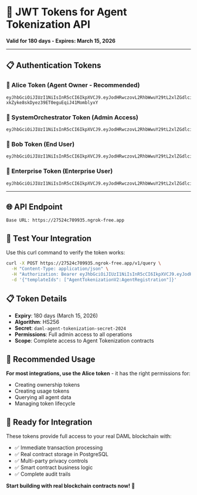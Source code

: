 # 🔑 JWT Tokens for Agent Tokenization API

**Valid for 180 days - Expires: March 15, 2026**

---

## 📋 **Authentication Tokens**

### **🎯 Alice Token (Agent Owner - Recommended)**
```
eyJhbGciOiJIUzI1NiIsInR5cCI6IkpXVCJ9.eyJodHRwczovL2RhbWwuY29tL2xlZGdlci1hcGkiOnsibGVkZ2VySWQiOiJhZ2VudC10b2tlbml6YXRpb24tbGVkZ2VyIiwiYXBwbGljYXRpb25JZCI6ImFnZW50LXRva2VuaXphdGlvbi1hcHAiLCJhY3RBcyI6WyJBbGljZSJdLCJhZG1pbiI6dHJ1ZSwicmVhZEFzIjpbIkFsaWNlIl19LCJzdWIiOiJBbGljZSIsImF1ZCI6Imh0dHBzOi8vZGFtbC5jb20vbGVkZ2VyLWFwaSIsImlzcyI6ImFnZW50LXRva2VuaXphdGlvbi1zeXN0ZW0iLCJleHAiOjE3NzM1ODQ5OTksImlhdCI6MTc1ODAzMjk5OX0.FcCjPha-xkZyke8skDyez39ET0eguEqiJ41MomblyxY
```

### **🏢 SystemOrchestrator Token (Admin Access)**
```
eyJhbGciOiJIUzI1NiIsInR5cCI6IkpXVCJ9.eyJodHRwczovL2RhbWwuY29tL2xlZGdlci1hcGkiOnsibGVkZ2VySWQiOiJhZ2VudC10b2tlbml6YXRpb24tbGVkZ2VyIiwiYXBwbGljYXRpb25JZCI6ImFnZW50LXRva2VuaXphdGlvbi1hcHAiLCJhY3RBcyI6WyJTeXN0ZW1PcmNoZXN0cmF0b3IiXSwiYWRtaW4iOnRydWUsInJlYWRBcyI6WyJTeXN0ZW1PcmNoZXN0cmF0b3IiXX0sInN1YiI6IlN5c3RlbU9yY2hlc3RyYXRvciIsImF1ZCI6Imh0dHBzOi8vZGFtbC5jb20vbGVkZ2VyLWFwaSIsImlzcyI6ImFnZW50LXRva2VuaXphdGlvbi1zeXN0ZW0iLCJleHAiOjE3NzM1ODQ5OTksImlhdCI6MTc1ODAzMjk5OX0.zEtQlasFFLgmQ57kvTz7wcsTtFfHCX7qAVJGntIWvVo
```

### **👤 Bob Token (End User)**
```
eyJhbGciOiJIUzI1NiIsInR5cCI6IkpXVCJ9.eyJodHRwczovL2RhbWwuY29tL2xlZGdlci1hcGkiOnsibGVkZ2VySWQiOiJhZ2VudC10b2tlbml6YXRpb24tbGVkZ2VyIiwiYXBwbGljYXRpb25JZCI6ImFnZW50LXRva2VuaXphdGlvbi1hcHAiLCJhY3RBcyI6WyJCb2IiXSwiYWRtaW4iOnRydWUsInJlYWRBcyI6WyJCb2IiXX0sInN1YiI6IkJvYiIsImF1ZCI6Imh0dHBzOi0vZGFtbC5jb20vbGVkZ2VyLWFwaSIsImlzcyI6ImFnZW50LXRva2VuaXphdGlvbi1zeXN0ZW0iLCJleHAiOjE3NzM1ODQ5OTksImlhdCI6MTc1ODAzMjk5OX0.1EkaxNSpUgFoVpB4JhL2ex8daLPYe7MH9Oih0HZkfY0
```

### **🏢 Enterprise Token (Enterprise User)**
```
eyJhbGciOiJIUzI1NiIsInR5cCI6IkpXVCJ9.eyJodHRwczovL2RhbWwuY29tL2xlZGdlci1hcGkiOnsibGVkZ2VySWQiOiJhZ2VudC10b2tlbml6YXRpb24tbGVkZ2VyIiwiYXBwbGljYXRpb25JZCI6ImFnZW50LXRva2VuaXphdGlvbi1hcHAiLCJhY3RBcyI6WyJFbnRlcnByaXNlIl0sImFkbWluIjp0cnVlLCJyZWFkQXMiOlsiRW50ZXJwcmlzZSJdfSwic3ViIjoiRW50ZXJwcmlzZSIsImF1ZCI6Imh0dHBzOi8vZGFtbC5jb20vbGVkZ2VyLWFwaSIsImlzcyI6ImFnZW50LXRva2VuaXphdGlvbi1zeXN0ZW0iLCJleHAiOjE3NzM1ODQ5OTksImlhdCI6MTc1ODAzMjk5OX0.Bk46hAkSywfW7_00IPe2Ga8DH19kdZ_0QFJFD5F5Kvo
```

---

## 🌐 **API Endpoint**
```
Base URL: https://27524c709935.ngrok-free.app
```

## 🧪 **Test Your Integration**

Use this curl command to verify the token works:

```bash
curl -X POST https://27524c709935.ngrok-free.app/v1/query \
  -H "Content-Type: application/json" \
  -H "Authorization: Bearer eyJhbGciOiJIUzI1NiIsInR5cCI6IkpXVCJ9.eyJodHRwczovL2RhbWwuY29tL2xlZGdlci1hcGkiOnsibGVkZ2VySWQiOiJhZ2VudC10b2tlbml6YXRpb24tbGVkZ2VyIiwiYXBwbGljYXRpb25JZCI6ImFnZW50LXRva2VuaXphdGlvbi1hcHAiLCJhY3RBcyI6WyJBbGljZSJdLCJhZG1pbiI6dHJ1ZSwicmVhZEFzIjpbIkFsaWNlIl19LCJzdWIiOiJBbGljZSIsImF1ZCI6Imh0dHBzOi0vZGFtbC5jb20vbGVkZ2VyLWFwaSIsImlzcyI6ImFnZW50LXRva2VuaXphdGlvbi1zeXN0ZW0iLCJleHAiOjE3NzM1ODQ5OTksImlhdCI6MTc1ODAzMjk5OX0.FcCjPha-xkZyke8skDyez39ET0eguEqiJ41MomblyxY" \
  -d '{"templateIds": ["AgentTokenizationV2:AgentRegistration"]}'
```

## 📋 **Token Details**

- **Expiry**: 180 days (March 15, 2026)
- **Algorithm**: HS256
- **Secret**: `daml-agent-tokenization-secret-2024`
- **Permissions**: Full admin access to all operations
- **Scope**: Complete access to Agent Tokenization contracts

## 🎯 **Recommended Usage**

**For most integrations, use the Alice token** - it has the right permissions for:
- Creating ownership tokens
- Creating usage tokens
- Querying all agent data
- Managing token lifecycle

## 🚀 **Ready for Integration**

These tokens provide full access to your real DAML blockchain with:
- ✅ Immediate transaction processing
- ✅ Real contract storage in PostgreSQL
- ✅ Multi-party privacy controls
- ✅ Smart contract business logic
- ✅ Complete audit trails

**Start building with real blockchain contracts now!** 🎉